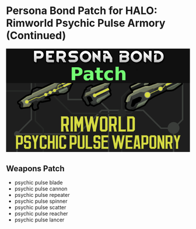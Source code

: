 # Persona Bond Patch for HALO: Rimworld Psychic Pulse Armory (Continued)

![](https://github.com/Daria40K/Persona-Bond-Patch-for-HALO-Psychic-Pulse-Armory/blob/main/About/Preview.png)

## Weapons Patch
- psychic pulse blade
- psychic pulse cannon
- psychic pulse repeater
- psychic pulse spinner
- psychic pulse scatter
- psychic pulse reacher
- psychic pulse lancer